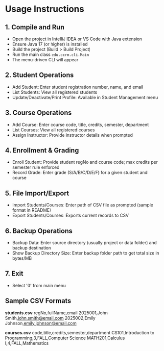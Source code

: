 # Usage Instructions

## 1. Compile and Run

- Open the project in IntelliJ IDEA or VS Code with Java extension
- Ensure Java 17 (or higher) is installed
- Build the project (Build > Build Project)
- Run the main class `edu.ccrm.cli.Main`
- The menu-driven CLI will appear

## 2. Student Operations

- Add Student: Enter student registration number, name, and email
- List Students: View all registered students
- Update/Deactivate/Print Profile: Available in Student Management menu

## 3. Course Operations

- Add Course: Enter course code, title, credits, semester, department
- List Courses: View all registered courses
- Assign Instructor: Provide instructor details when prompted

## 4. Enrollment & Grading

- Enroll Student: Provide student regNo and course code; max credits per semester rule enforced
- Record Grade: Enter grade (S/A/B/C/D/E/F) for a given student and course

## 5. File Import/Export

- Import Students/Courses: Enter path of CSV file as prompted (sample format in README)
- Export Students/Courses: Exports current records to CSV

## 6. Backup Operations

- Backup Data: Enter source directory (usually project or data folder) and backup destination
- Show Backup Directory Size: Enter backup folder path to get total size in bytes/MB

## 7. Exit

- Select '0' from main menu

## Sample CSV Formats

**students.csv**
regNo,fullName,email
2025001,John Smith,john.smith@email.com
2025002,Emily Johnson,emily.johnson@email.com



**courses.csv**
code,title,credits,semester,department
CS101,Introduction to Programming,3,FALL,Computer Science
MATH201,Calculus I,4,FALL,Mathematics



